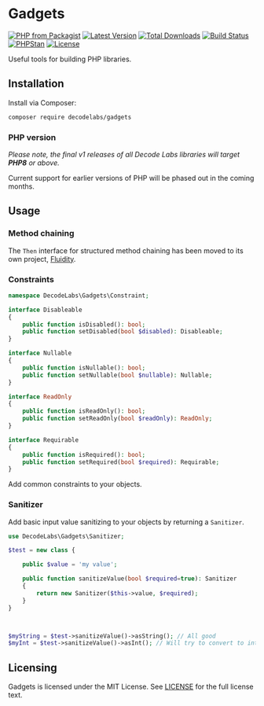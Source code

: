 # Gadgets

[![PHP from Packagist](https://img.shields.io/packagist/php-v/decodelabs/gadgets?style=flat-square)](https://packagist.org/packages/decodelabs/gadgets)
[![Latest Version](https://img.shields.io/packagist/v/decodelabs/gadgets.svg?style=flat-square)](https://packagist.org/packages/decodelabs/gadgets)
[![Total Downloads](https://img.shields.io/packagist/dt/decodelabs/gadgets.svg?style=flat-square)](https://packagist.org/packages/decodelabs/gadgets)
[![Build Status](https://img.shields.io/travis/com/decodelabs/gadgets/main.svg?style=flat-square)](https://app.travis-ci.com/github/decodelabs/gadgets)
[![PHPStan](https://img.shields.io/badge/PHPStan-enabled-44CC11.svg?longCache=true&style=flat-square)](https://github.com/phpstan/phpstan)
[![License](https://img.shields.io/packagist/l/decodelabs/gadgets?style=flat-square)](https://packagist.org/packages/decodelabs/gadgets)

Useful tools for building PHP libraries.

## Installation

Install via Composer:

```bash
composer require decodelabs/gadgets
```

### PHP version

_Please note, the final v1 releases of all Decode Labs libraries will target **PHP8** or above._

Current support for earlier versions of PHP will be phased out in the coming months.


## Usage

### Method chaining

The <code>Then</code> interface for structured method chaining has been moved to its own project, [Fluidity](https://github.com/decodelabs/fluidity/).


### Constraints
```php
namespace DecodeLabs\Gadgets\Constraint;

interface Disableable
{
    public function isDisabled(): bool;
    public function setDisabled(bool $disabled): Disableable;
}

interface Nullable
{
    public function isNullable(): bool;
    public function setNullable(bool $nullable): Nullable;
}

interface ReadOnly
{
    public function isReadOnly(): bool;
    public function setReadOnly(bool $readOnly): ReadOnly;
}

interface Requirable
{
    public function isRequired(): bool;
    public function setRequired(bool $required): Requirable;
}
```

Add common constraints to your objects.


### Sanitizer
Add basic input value sanitizing to your objects by returning a <code>Sanitizer</code>.

```php
use DecodeLabs\Gadgets\Sanitizer;

$test = new class {

    public $value = 'my value';

    public function sanitizeValue(bool $required=true): Sanitizer
    {
        return new Sanitizer($this->value, $required);
    }
}



$myString = $test->sanitizeValue()->asString(); // All good
$myInt = $test->sanitizeValue()->asInt(); // Will try to convert to int
```


## Licensing
Gadgets is licensed under the MIT License. See [LICENSE](./LICENSE) for the full license text.
